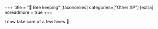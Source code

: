 +++
title = "🐝 Bee keeping"
[taxonomies]
categories=["Other XP"]
[extra]
noreadmore = true
+++

I now take care of a few hives 🤺

<!-- more -->